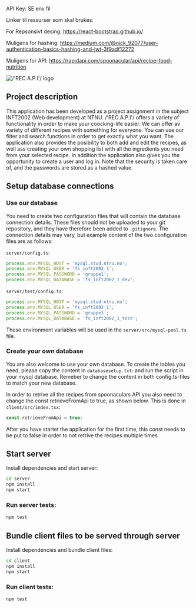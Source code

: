 API Key: SE env fil

Linker til ressurser som skal brukes:

For Repsonsivt desing: https://react-bootstrap.github.io/

Muligens for hashing:
https://medium.com/@nick_92077/user-authentication-basics-hashing-and-jwt-3f9adf12272

Muligens for API: https://rapidapi.com/spoonacular/api/recipe-food-nutrition

![/'REC.A.P.I'/ logo](https://tihldestorage.blob.core.windows.net/imagepng/a70fd0bd-f8c0-45eb-b808-293149cf2620resapi-high-resolution-logo-white-on-transparent-background.png)

## Project description

This application has been developed as a project assignment in the subject INFT2002 (Web
development) at NTNU. /'REC.A.P.I'/ offers a variety of functionality in order to make your
coocking-life easier. We can offer av variety of different recipes with something for everyone. You
can use our filter and search functions in order to get exactly what you want. The application also
provides the posibility to both add and edit the recipes, as well ass creating your own shopping
list with all the ingredients you need from your selected recipe. In addition the application also
gives you the opportunity to create a user and log in. Note that the security is taken care of, and
the passwords are stored as a hashed value.

## Setup database connections

### Use our database

You need to create two configuration files that will contain the database connection details. These
files should not be uploaded to your git repository, and they have therefore been added to
`.gitignore`. The connection details may vary, but example content of the two configuration files
are as follows:

`server/config.ts`:

```ts
process.env.MYSQL_HOST = 'mysql.stud.ntnu.no';
process.env.MYSQL_USER = 'fs_inft2002_1';
process.env.MYSQL_PASSWORD = 'gruppe1';
process.env.MYSQL_DATABASE = 'fs_inft2002_1_dev';
```

`server/test/config.ts`:

```ts
process.env.MYSQL_HOST = 'mysql.stud.ntnu.no';
process.env.MYSQL_USER = 'fs_inft2002_1';
process.env.MYSQL_PASSWORD = 'gruppe1';
process.env.MYSQL_DATABASE = 'fs_inft2002_1_test';
```

These environment variables will be used in the `server/src/mysql-pool.ts` file.

### Create your own database

You are also welcome to use your own database. To create the tables you need, please copy the
content in `databasesetup.txt`: and run the script in your mysql database. Remeber to change the
content in both config.ts-files to match your new database.

In order to retrive all the recipes from spoonaculars API you also need to change the const
retrieveFromApi to true, as shown below. This is done in `client/src/index.tsx`:

```ts
const retrieveFromApi = true;
```

After you have startet the application for the first time, this const needs to be put to false in
order to not retrive the recipes multiple times

## Start server

Install dependencies and start server:

```sh
cd server
npm install
npm start
```

### Run server tests:

```sh
npm test
```

## Bundle client files to be served through server

Install dependencies and bundle client files:

```sh
cd client
npm install
npm start
```

### Run client tests:

```sh
npm test
```
